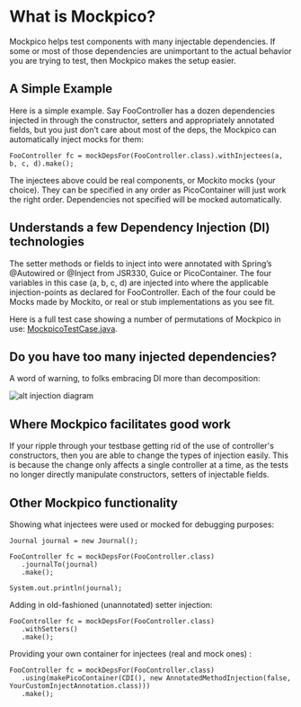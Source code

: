 What is Mockpico?
=================

Mockpico helps test components with many injectable dependencies. If some or most of those dependencies are unimportant to the actual behavior you are trying to test, then Mockpico makes the setup easier.

A Simple Example
----------------

Here is a simple example. Say FooController has a dozen dependencies injected in through the constructor, setters and appropriately annotated fields, but you just don’t care about most of the deps, the Mockpico can automatically inject mocks for them:

    FooController fc = mockDepsFor(FooController.class).withInjectees(a, b, c, d).make();

The injectees above could be real components, or Mockito mocks (your choice).  They can be specified in any order as PicoContainer will just work the right order.  Dependencies not specified will be mocked automatically.

Understands a few Dependency Injection (DI) technologies
--------------------------------------------------------

The setter methods or fields to inject into were annotated with Spring’s @Autowired or @Inject from JSR330, Guice or PicoContainer. The four variables in this case (a, b, c, d) are injected into where the applicable injection-points as declared for FooController. Each of the four could be Mocks made by Mockito, or real or stub implementations as you see fit.

Here is a full test case showing a number of permutations of Mockpico in use:
[MockpicoTestCase.java](mockpico/blob/master/src/test/java/com/thoughtworks/mockpico/MockpicoTestCase.java).

Do you have too many injected dependencies?
-------------------------------------------

A word of warning, to folks embracing DI more than decomposition:

![alt injection diagram](mockpico/raw/master/src/graffle/injection-diag.png "Collaborators Are Better")

Where Mockpico facilitates good work
------------------------------------

If your ripple through your testbase getting rid of the use of controller's constructors, then you are able to change the types of injection easily. This is because the change only affects a single controller at a time, as the tests no longer directly manipulate constructors, setters of injectable fields.

Other Mockpico functionality
----------------------------

Showing what injectees were used or mocked for debugging purposes:

    Journal journal = new Journal();

    FooController fc = mockDepsFor(FooController.class)
       .journalTo(journal)
       .make();

    System.out.println(journal);

Adding in old-fashioned (unannotated) setter injection:
         
    FooController fc = mockDepsFor(FooController.class)
       .withSetters()
       .make();

Providing your own container for injectees (real and mock ones) :

    FooController fc = mockDepsFor(FooController.class)
       .using(makePicoContainer(CDI(), new AnnotatedMethodInjection(false, YourCustomInjectAnnotation.class)))
       .make();
